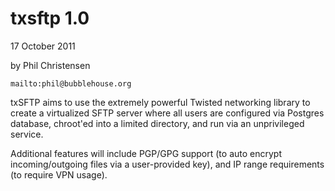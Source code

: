 txsftp 1.0
===========

17 October 2011

by Phil Christensen

`mailto:phil@bubblehouse.org`

txSFTP aims to use the extremely powerful Twisted networking library to create a
virtualized SFTP server where all users are configured via Postgres database, chroot'ed
into a limited directory, and run via an unprivileged service.

Additional features will include PGP/GPG support (to auto encrypt incoming/outgoing files
via a user-provided key), and IP range requirements (to require VPN usage).